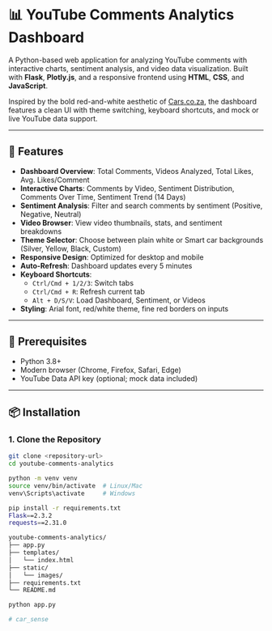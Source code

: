 # 📊 YouTube Comments Analytics Dashboard

A Python-based web application for analyzing YouTube comments with interactive charts, sentiment analysis, and video data visualization. Built with **Flask**, **Plotly.js**, and a responsive frontend using **HTML**, **CSS**, and **JavaScript**.

Inspired by the bold red-and-white aesthetic of [Cars.co.za](https://www.cars.co.za), the dashboard features a clean UI with theme switching, keyboard shortcuts, and mock or live YouTube data support.

---

## 🚀 Features

- **Dashboard Overview**: Total Comments, Videos Analyzed, Total Likes, Avg. Likes/Comment
- **Interactive Charts**: Comments by Video, Sentiment Distribution, Comments Over Time, Sentiment Trend (14 Days)
- **Sentiment Analysis**: Filter and search comments by sentiment (Positive, Negative, Neutral)
- **Video Browser**: View video thumbnails, stats, and sentiment breakdowns
- **Theme Selector**: Choose between plain white or Smart car backgrounds (Silver, Yellow, Black, Custom)
- **Responsive Design**: Optimized for desktop and mobile
- **Auto-Refresh**: Dashboard updates every 5 minutes
- **Keyboard Shortcuts**:
  - `Ctrl/Cmd + 1/2/3`: Switch tabs
  - `Ctrl/Cmd + R`: Refresh current tab
  - `Alt + D/S/V`: Load Dashboard, Sentiment, or Videos
- **Styling**: Arial font, red/white theme, fine red borders on inputs

---

## 🧰 Prerequisites

- Python 3.8+
- Modern browser (Chrome, Firefox, Safari, Edge)
- YouTube Data API key (optional; mock data included)

---

## 📦 Installation

### 1. Clone the Repository

```bash
git clone <repository-url>
cd youtube-comments-analytics

python -m venv venv
source venv/bin/activate  # Linux/Mac
venv\Scripts\activate     # Windows

pip install -r requirements.txt
Flask==2.3.2
requests==2.31.0

youtube-comments-analytics/
├── app.py
├── templates/
│   └── index.html
├── static/
│   └── images/
├── requirements.txt
└── README.md

python app.py

# car_sense
